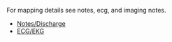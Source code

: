 For mapping details see notes, ecg, and imaging notes.

- [Notes/Discharge](StructureDefinition-VA.MHV.PHR.note.html)
- [ECG/EKG](StructureDefinition-VA.MHV.PHR.ecg.html)
